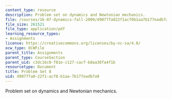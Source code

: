 ```yaml
---
content_type: resource
description: Problem set on dynamics and Newtonian mechanics.
file: /courses/16-07-dynamics-fall-2009/d9077fa022f1acf0b1aa7b177eadb7a9_MIT16_07F09_hw08.pdf
file_size: 261521
file_type: application/pdf
learning_resource_types:
- Assignments
license: https://creativecommons.org/licenses/by-nc-sa/4.0/
ocw_type: OCWFile
parent_title: Assignments
parent_type: CourseSection
parent_uid: c3dc16c0-f81e-c127-cacf-b8aa30fa4f1b
resourcetype: Document
title: Problem Set 8
uid: d9077fa0-22f1-acf0-b1aa-7b177eadb7a9
---
```

Problem set on dynamics and Newtonian mechanics.